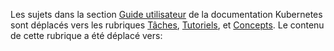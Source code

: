 Les sujets dans la section [Guide utilisateur](/docs/user-guide/) de la documentation Kubernetes sont déplacés vers les rubriques [Tâches](/docs/tasks/), [Tutoriels](/docs/tutorials/), et [Concepts](/docs/concepts).
Le contenu de cette rubrique a été déplacé vers:
